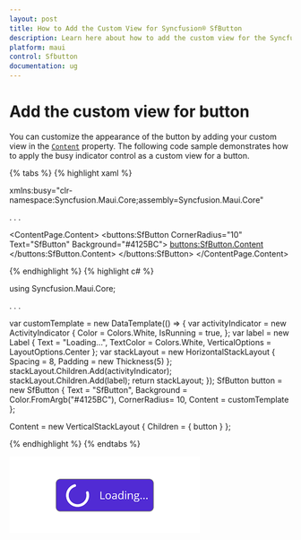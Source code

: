 ```yaml
---
layout: post
title: How to Add the Custom View for Syncfusion® SfButton
description: Learn here about how to add the custom view for the Syncfusion® .NET MAUI Button (SfButton) control.
platform: maui
control: Sfbutton
documentation: ug
---
```


# Add the custom view for button

You can customize the appearance of the button by adding your custom view in the [`Content`](https://help.syncfusion.com/cr/maui/Syncfusion.Maui.Buttons.SfButton.html#Syncfusion_Maui_Buttons_SfButton_Content) property. The following code sample demonstrates how to apply the busy indicator control as a custom view for a button.

{% tabs %}
{% highlight xaml %}

xmlns:busy="clr-namespace:Syncfusion.Maui.Core;assembly=Syncfusion.Maui.Core"

. . .

<ContentPage.Content>
    <VerticalStackLayout>
        <buttons:SfButton  CornerRadius="10" Text="SfButton" Background="#4125BC">
            <buttons:SfButton.Content>
                <DataTemplate>
                    <HorizontalStackLayout Spacing = "8" Padding="5">
                        <ActivityIndicator Color = "White" IsRunning="True"/>
                        <Label Text = "Loading..." VerticalOptions="Center" TextColor="White"/>
                    </HorizontalStackLayout>
                </DataTemplate>
            </buttons:SfButton.Content>
        </buttons:SfButton>
    </VerticalStackLayout>
</ContentPage.Content>

{% endhighlight %}
{% highlight c# %}

using Syncfusion.Maui.Core;

. . . 

var customTemplate = new DataTemplate(() =>
{
    var activityIndicator = new ActivityIndicator
    {
        Color = Colors.White,
        IsRunning = true,
    };
    var label = new Label
    {
        Text = "Loading...",
        TextColor = Colors.White,
        VerticalOptions = LayoutOptions.Center
    };
    var stackLayout = new HorizontalStackLayout
    {
        Spacing = 8,
        Padding = new Thickness(5)
    };
    stackLayout.Children.Add(activityIndicator);
    stackLayout.Children.Add(label);
    return stackLayout;
});
SfButton button = new SfButton
{
    Text = "SfButton",
    Background = Color.FromArgb("#4125BC"),
    CornerRadius= 10,
    Content = customTemplate
};

Content = new VerticalStackLayout
{
    Children = { button }
};


{% endhighlight %}
{% endtabs %}

![SfButton with custom view](images/button-content.png)
